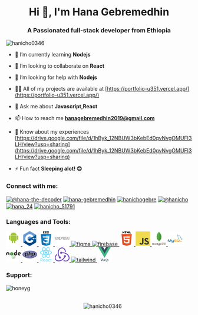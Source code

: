 <h1 align="center">Hi 👋, I'm Hana Gebremedhin</h1>
<h3 align="center">A Passionated full-stack developer from Ethiopia</h3>

<p align="left"> <img src="https://komarev.com/ghpvc/?username=hanicho0346&label=Profile%20views&color=0e75b6&style=flat" alt="hanicho0346" /> </p>

- 🌱 I’m currently learning **Nodejs**

- 👯 I’m looking to collaborate on **React**

- 🤝 I’m looking for help with **Nodejs**

- 👨‍💻 All of my projects are available at [https://portfolio-u351.vercel.app/](https://portfolio-u351.vercel.app/)

- 💬 Ask me about **Javascript,React**

- 📫 How to reach me **hanagebremedhin2019@gmail.com**

- 📄 Know about my experiences [https://drive.google.com/file/d/1hByk_12NBUW3bKebEd0qvNvgOMUFI3LH/view?usp=sharing](https://drive.google.com/file/d/1hByk_12NBUW3bKebEd0qvNvgOMUFI3LH/view?usp=sharing)

- ⚡ Fun fact **Sleeping alot! 😊**

<h3 align="left">Connect with me:</h3>
<p align="left">
<a href="https://codepen.io/@hana-the-decoder" target="blank"><img align="center" src="https://raw.githubusercontent.com/rahuldkjain/github-profile-readme-generator/master/src/images/icons/Social/codepen.svg" alt="@hana-the-decoder" height="30" width="40" /></a>
<a href="https://linkedin.com/in/hana-gebremedhin" target="blank"><img align="center" src="https://raw.githubusercontent.com/rahuldkjain/github-profile-readme-generator/master/src/images/icons/Social/linked-in-alt.svg" alt="hana-gebremedhin" height="30" width="40" /></a>
<a href="https://instagram.com/hanichogebre" target="blank"><img align="center" src="https://raw.githubusercontent.com/rahuldkjain/github-profile-readme-generator/master/src/images/icons/Social/instagram.svg" alt="hanichogebre" height="30" width="40" /></a>
<a href="https://medium.com/@hanicho" target="blank"><img align="center" src="https://raw.githubusercontent.com/rahuldkjain/github-profile-readme-generator/master/src/images/icons/Social/medium.svg" alt="@hanicho" height="30" width="40" /></a>
<a href="https://www.leetcode.com/hana_24" target="blank"><img align="center" src="https://raw.githubusercontent.com/rahuldkjain/github-profile-readme-generator/master/src/images/icons/Social/leet-code.svg" alt="hana_24" height="30" width="40" /></a>
<a href="https://discord.gg/hanicho_51791" target="blank"><img align="center" src="https://raw.githubusercontent.com/rahuldkjain/github-profile-readme-generator/master/src/images/icons/Social/discord.svg" alt="hanicho_51791" height="30" width="40" /></a>
</p>

<h3 align="left">Languages and Tools:</h3>
<p align="left"> <a href="https://developer.android.com" target="_blank" rel="noreferrer"> <img src="https://raw.githubusercontent.com/devicons/devicon/master/icons/android/android-original-wordmark.svg" alt="android" width="40" height="40"/> </a> <a href="https://www.w3schools.com/cpp/" target="_blank" rel="noreferrer"> <img src="https://raw.githubusercontent.com/devicons/devicon/master/icons/cplusplus/cplusplus-original.svg" alt="cplusplus" width="40" height="40"/> </a> <a href="https://www.w3schools.com/css/" target="_blank" rel="noreferrer"> <img src="https://raw.githubusercontent.com/devicons/devicon/master/icons/css3/css3-original-wordmark.svg" alt="css3" width="40" height="40"/> </a> <a href="https://expressjs.com" target="_blank" rel="noreferrer"> <img src="https://raw.githubusercontent.com/devicons/devicon/master/icons/express/express-original-wordmark.svg" alt="express" width="40" height="40"/> </a> <a href="https://www.figma.com/" target="_blank" rel="noreferrer"> <img src="https://www.vectorlogo.zone/logos/figma/figma-icon.svg" alt="figma" width="40" height="40"/> </a> <a href="https://firebase.google.com/" target="_blank" rel="noreferrer"> <img src="https://www.vectorlogo.zone/logos/firebase/firebase-icon.svg" alt="firebase" width="40" height="40"/> </a> <a href="https://www.w3.org/html/" target="_blank" rel="noreferrer"> <img src="https://raw.githubusercontent.com/devicons/devicon/master/icons/html5/html5-original-wordmark.svg" alt="html5" width="40" height="40"/> </a> <a href="https://developer.mozilla.org/en-US/docs/Web/JavaScript" target="_blank" rel="noreferrer"> <img src="https://raw.githubusercontent.com/devicons/devicon/master/icons/javascript/javascript-original.svg" alt="javascript" width="40" height="40"/> </a> <a href="https://www.mongodb.com/" target="_blank" rel="noreferrer"> <img src="https://raw.githubusercontent.com/devicons/devicon/master/icons/mongodb/mongodb-original-wordmark.svg" alt="mongodb" width="40" height="40"/> </a> <a href="https://www.mysql.com/" target="_blank" rel="noreferrer"> <img src="https://raw.githubusercontent.com/devicons/devicon/master/icons/mysql/mysql-original-wordmark.svg" alt="mysql" width="40" height="40"/> </a> <a href="https://nodejs.org" target="_blank" rel="noreferrer"> <img src="https://raw.githubusercontent.com/devicons/devicon/master/icons/nodejs/nodejs-original-wordmark.svg" alt="nodejs" width="40" height="40"/> </a> <a href="https://www.php.net" target="_blank" rel="noreferrer"> <img src="https://raw.githubusercontent.com/devicons/devicon/master/icons/php/php-original.svg" alt="php" width="40" height="40"/> </a> <a href="https://reactjs.org/" target="_blank" rel="noreferrer"> <img src="https://raw.githubusercontent.com/devicons/devicon/master/icons/react/react-original-wordmark.svg" alt="react" width="40" height="40"/> </a> <a href="https://redux.js.org" target="_blank" rel="noreferrer"> <img src="https://raw.githubusercontent.com/devicons/devicon/master/icons/redux/redux-original.svg" alt="redux" width="40" height="40"/> </a> <a href="https://tailwindcss.com/" target="_blank" rel="noreferrer"> <img src="https://www.vectorlogo.zone/logos/tailwindcss/tailwindcss-icon.svg" alt="tailwind" width="40" height="40"/> </a> <a href="https://vuejs.org/" target="_blank" rel="noreferrer"> <img src="https://raw.githubusercontent.com/devicons/devicon/master/icons/vuejs/vuejs-original-wordmark.svg" alt="vuejs" width="40" height="40"/> </a> </p>

<h3 align="left">Support:</h3>
<p><a href="https://www.buymeacoffee.com/honeyg"> <img align="left" src="https://cdn.buymeacoffee.com/buttons/v2/default-yellow.png" height="50" width="210" alt="honeyg" /></a></p><br><br>

<p><img align="center" src="https://github-readme-stats.vercel.app/api/top-langs?username=hanicho0346&show_icons=true&locale=en&layout=compact" alt="hanicho0346" /></p>
